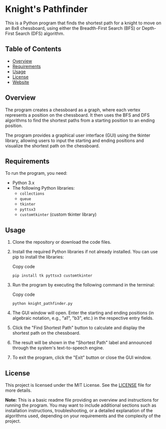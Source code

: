 # Knight's Pathfinder

This is a Python program that finds the shortest path for a knight to move on an 8x8 chessboard, using either the Breadth-First Search (BFS) or Depth-First Search (DFS) algorithm.

## Table of Contents

-   [Overview](https://chat.openai.com/c/2401303c-7377-4faf-b49e-1563c063941c#overview)
-   [Requirements](https://chat.openai.com/c/2401303c-7377-4faf-b49e-1563c063941c#requirements)
-   [Usage](https://chat.openai.com/c/2401303c-7377-4faf-b49e-1563c063941c#usage)
-   [License](https://chat.openai.com/c/2401303c-7377-4faf-b49e-1563c063941c#license)
-   [Website](https://gamma.app/public/Knights-Shortest-Path-Algorithm-using-BFS-DFS-l5vk30ha6i4a189)

## Overview

The program creates a chessboard as a graph, where each vertex represents a position on the chessboard. It then uses the BFS and DFS algorithms to find the shortest paths from a starting position to an ending position.

The program provides a graphical user interface (GUI) using the tkinter library, allowing users to input the starting and ending positions and visualize the shortest path on the chessboard.

## Requirements

To run the program, you need:

-   Python 3.x
-   The following Python libraries:
    -   `collections`
    -   `queue`
    -   `tkinter`
    -   `pyttsx3`
    -   `customtkinter` (custom tkinter library)

## Usage

1.  Clone the repository or download the code files.
    
2.  Install the required Python libraries if not already installed. You can use pip to install the libraries:
    
    Copy code
    
    `pip install tk pyttsx3 customtkinter`
    
3.  Run the program by executing the following command in the terminal:
    
    Copy code
    
    `python knight_pathfinder.py`
    
4.  The GUI window will open. Enter the starting and ending positions (in algebraic notation, e.g., "a1", "b3", etc.) in the respective entry fields.
    
5.  Click the "Find Shortest Path" button to calculate and display the shortest path on the chessboard.
    
6.  The result will be shown in the "Shortest Path" label and announced through the system's text-to-speech engine.
    
7.  To exit the program, click the "Exit" button or close the GUI window.
    

## License

This project is licensed under the MIT License. See the [LICENSE](https://chat.openai.com/c/LICENSE) file for more details.

**Note:** This is a basic readme file providing an overview and instructions for running the program. You may want to include additional sections such as installation instructions, troubleshooting, or a detailed explanation of the algorithms used, depending on your requirements and the complexity of the project.
